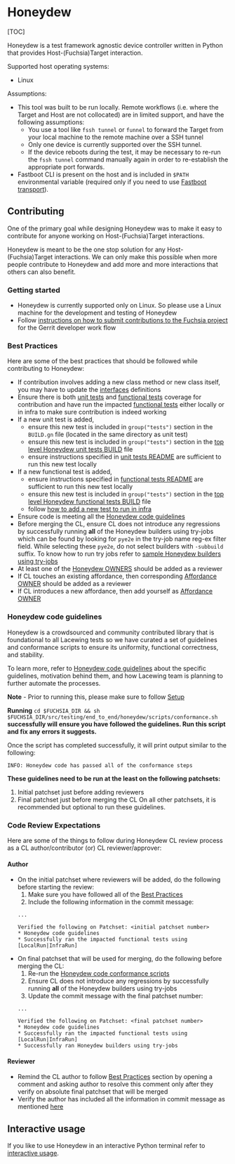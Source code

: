 # Honeydew

[TOC]

Honeydew is a test framework agnostic device controller written in Python that
provides Host-(Fuchsia)Target interaction.

Supported host operating systems:
* Linux

Assumptions:
* This tool was built to be run locally. Remote workflows (i.e. where the Target
  and Host are not collocated) are in limited support, and have the following
  assumptions:
    * You use a tool like `fssh tunnel` or `funnel` to forward the Target from
      your local machine to the remote machine over a SSH tunnel
    * Only one device is currently supported over the SSH tunnel.
    * If the device reboots during the test, it may be necessary to re-run
      the `fssh tunnel` command manually again in order to re-establish the
      appropriate port forwards.
* Fastboot CLI is present on the host and is included in `$PATH` environmental
  variable (required only if you need to use [Fastboot transport]).

## Contributing
One of the primary goal while designing Honeydew was to make it easy to
contribute for anyone working on Host-(Fuchsia)Target interactions.

Honeydew is meant to be the one stop solution for any Host-(Fuchsia)Target
interactions. We can only make this possible when more people contribute to
Honeydew and add more and more interactions that others can also benefit.

### Getting started
* Honeydew is currently supported only on Linux. So please use a Linux machine
  for the development and testing of Honeydew
* Follow [instructions on how to submit contributions to the Fuchsia project]
  for the Gerrit developer work flow

### Best Practices
Here are some of the best practices that should be followed while contributing
to Honeydew:
* If contribution involves adding a new class method or new class itself, you
  may have to update the [interfaces] definitions
* Ensure there is both [unit tests] and [functional tests] coverage for
  contribution and have run the impacted [functional tests] either locally or
  in infra to make sure contribution is indeed working
* If a new unit test is added,
  * ensure this new test is included in `group("tests")` section in the
    `BUILD.gn` file (located in the same directory as unit test)
  * ensure this new test is included in `group("tests")` section in the
    [top level Honeydew unit tests BUILD] file
  * ensure instructions specified in [unit tests README] are sufficient to
    run this new test locally
* If a new functional test is added,
  * ensure instructions specified in [functional tests README] are sufficient to
    run this new test locally
  * ensure this new test is included in `group("tests")` section in the
    [top level Honeydew functional tests BUILD] file
  * follow [how to add a new test to run in infra]
* Ensure code is meeting all the [Honeydew code guidelines]
* Before merging the CL, ensure CL does not introduce any regressions by
  successfully running **all** of the Honeydew builders using try-jobs which
  can be found by looking for `pye2e` in the try-job name reg-ex filter field.
  While selecting these `pye2e`, do not select builders with `-subbuild` suffix.
  To know how to run try jobs refer to [sample Honeydew builders using try-jobs]
* At least one of the [Honeydew OWNERS] should be added as a reviewer
* If CL touches an existing affordance, then corresponding [Affordance OWNER]
  should be added as a reviewer
* If CL introduces a new affordance, then add yourself as [Affordance OWNER]

### Honeydew code guidelines
Honeydew is a crowdsourced and community contributed library that is foundational
to all Lacewing tests so we have curated a set of guidelines and conformance
scripts to ensure its uniformity, functional correctness, and stability.

To learn more, refer to [Honeydew code guidelines](markdowns/code_guidelines.md)
about the specific guidelines, motivation behind them, and how Lacewing team is
planning to further automate the processes.

**Note** - Prior to running this, please make sure to follow
[Setup](markdowns/interactive_usage.md#Setup)

**Running** `cd $FUCHSIA_DIR && sh $FUCHSIA_DIR/src/testing/end_to_end/honeydew/scripts/conformance.sh`
**successfully will ensure you have followed the guidelines. Run this script**
**and fix any errors it suggests.**

Once the script has completed successfully, it will print output similar to the
following:
```shell
INFO: Honeydew code has passed all of the conformance steps
```

**These guidelines need to be run at the least on the following patchsets:**
1. Initial patchset just before adding reviewers
2. Final patchset just before merging the CL
On all other patchsets, it is recommended but optional to run these guidelines.

### Code Review Expectations
Here are some of the things to follow during Honeydew CL review process as a
CL author/contributor (or) CL reviewer/approver:

#### Author
* On the initial patchset where reviewers will be added, do the following before
  starting the review:
  1. Make sure you have followed all of the [Best Practices]
  2. Include the following information in the commit message:
    ```
    ...

    Verified the following on Patchset: <initial patchset number>
    * Honeydew code guidelines
    * Successfully ran the impacted functional tests using [LocalRun|InfraRun]
    ```
* On final patchset that will be used for merging, do the following before
  merging the CL:
  1. Re-run the [Honeydew code conformance scripts]
  2. Ensure CL does not introduce any regressions by successfully running
    **all** of the Honeydew builders using try-jobs
  3. Update the commit message with the final patchset number:
    ```
    ...

    Verified the following on Patchset: <final patchset number>
    * Honeydew code guidelines
    * Successfully ran the impacted functional tests using [LocalRun|InfraRun]
    * Successfully ran Honeydew builders using try-jobs
    ```

#### Reviewer
* Remind the CL author to follow [Best Practices] section by opening a comment
  and asking author to resolve this comment only after they verify on absolute
  final patchset that will be merged
* Verify the author has included all the information in commit message as
  mentioned [here](#Author)

## Interactive usage
If you like to use Honeydew in an interactive Python terminal refer to
[interactive usage](markdowns/interactive_usage.md).

[Honeydew OWNERS]: ../OWNERS

[Affordance OWNER]: honeydew/interfaces/OWNERS

[Best Practices]: #Best-Practices

[Honeydew code guidelines]: #honeydew-code-guidelines

[Honeydew code conformance scripts]: #honeydew-code-guidelines

[interfaces]: interfaces/

[unit tests]: tests/unit_tests/

[unit tests README]: tests/unit_tests/README.md

[unit tests BUILD.gn]: tests/unit_tests/BUILD.gn#10

[top level Honeydew unit tests BUILD]: tests/unit_tests/BUILD.gn

[functional tests]: tests/functional_tests/

[functional tests README]: tests/functional_tests/README.md

[how to add a new test to run in infra]: tests/functional_tests/README.md#How-to-add-a-new-test-to-run-in-infra

[top level Honeydew functional tests BUILD]: tests/functional_tests/BUILD.gn

[sample Honeydew builders using try-jobs]: images/pye2e_builders.png

[instructions on how to submit contributions to the Fuchsia project]: https://fuchsia.dev/fuchsia-src/development/source_code/contribute_changes

[Fastboot transport]: markdowns/fastboot.md
